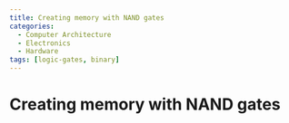 ```yaml
---
title: Creating memory with NAND gates
categories:
  - Computer Architecture
  - Electronics
  - Hardware
tags: [logic-gates, binary]
---
```


# Creating memory with NAND gates
